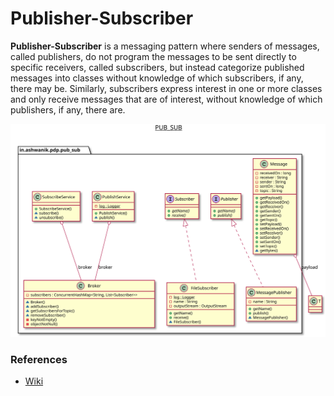 # Publisher-Subscriber

**Publisher-Subscriber** is a messaging pattern where senders of messages, called publishers, do not program the messages to be sent directly to specific receivers, called subscribers, but instead categorize published messages into classes without knowledge of which subscribers, if any, there may be. Similarly, subscribers express interest in one or more classes and only receive messages that are of interest, without knowledge of which publishers, if any, there are.

![Pub-Sub](/docs/images/pub_sub.svg)


### References
- [Wiki](https://en.wikipedia.org/wiki/Publish%E2%80%93subscribe_pattern)